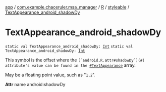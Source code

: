 [app](../../../index.md) / [com.example.chaosruler.msa_manager](../../index.md) / [R](../index.md) / [styleable](index.md) / [TextAppearance_android_shadowDy](.)

# TextAppearance_android_shadowDy

`static val TextAppearance_android_shadowDy: `[`Int`](https://kotlinlang.org/api/latest/jvm/stdlib/kotlin/-int/index.html)
`static val TextAppearance_android_shadowDy: `[`Int`](https://kotlinlang.org/api/latest/jvm/stdlib/kotlin/-int/index.html)

This symbol is the offset where the ``[`android.R.attr#shadowDy`](#) attribute's value can be found in the ``[`#TextAppearance`](-text-appearance.md) array.

May be a floating point value, such as "`1.2`".

**Attr**
name android:shadowDy

